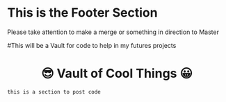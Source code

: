 # This is the Footer Section

Please take attention to make a merge or something in direction to Master



#This will be a Vault for code to help in my futures projects

<h1 align="center">&#128526; Vault of Cool Things &#128512; </h1>


 
 



 
 
 ```
 this is a section to post code
